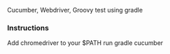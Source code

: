 Cucumber, Webdriver, Groovy test using gradle

### Instructions

Add chromedriver to your $PATH
run gradle cucumber


